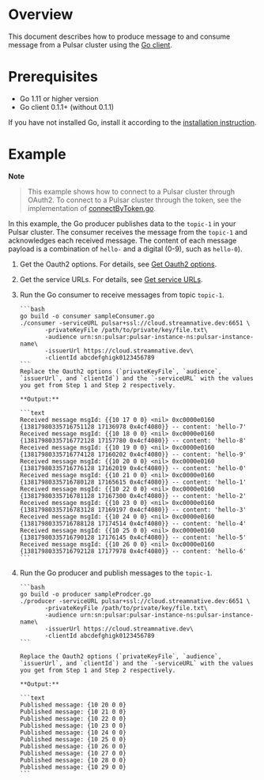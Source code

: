 # Overview

This document describes how to produce message to and consume message from a Pulsar cluster using the [Go client](https://github.com/apache/pulsar-client-go).

# Prerequisites

- Go 1.11 or higher version
- Go client 0.1.1+ (without 0.1.1)

If you have not installed Go, install it according to the [installation instruction](http://golang.org/doc/install).

# Example

**Note**

> This example shows how to connect to a Pulsar cluster through OAuth2. To connect to a Pulsar cluster through the token, see the implementation of [connectByToken.go](https://github.com/streamnative/pulsar-examples/blob/master/cloud/go/connectByToken.go).

In this example, the Go producer publishes data to the `topic-1` in your Pulsar cluster. The consumer receives the message from the `topic-1` and acknowledges each received message.
The content of each message payload is a combination of `hello-` and a digital (0-9), such as `hello-0`).

1. Get the Oauth2 options. For details, see [Get Oauth2 options](https://github.com/streamnative/pulsar-examples/tree/master/cloud#get-oauth2-options).

2. Get the service URLs. For details, see [Get service URLs](https://github.com/streamnative/pulsar-examples/tree/master/cloud#get-service-urls).

3. Run the Go consumer to receive messages from topic `topic-1`.

       ```bash
       go build -o consumer sampleConsumer.go
       ./consumer -serviceURL pulsar+ssl://cloud.streamnative.dev:6651 \
              -privateKeyFile /path/to/private/key/file.txt\
              -audience urn:sn:pulsar:pulsar-instance-ns:pulsar-instance-name\
              -issuerUrl https://cloud.streamnative.dev\
              -clientId abcdefghigk0123456789
       ```
       Replace the Oauth2 options (`privateKeyFile`, `audience`, `issuerUrl`, and `clientId`) and the `-serviceURL` with the values you get from Step 1 and Step 2 respectively.

       **Output:**

       ```text
       Received message msgId: {{10 17 0 0} <nil> 0xc0000e0160 {13817980335716751128 17136978 0x4cf4080}} -- content: 'hello-7'
       Received message msgId: {{10 18 0 0} <nil> 0xc0000e0160 {13817980335716772128 17157780 0x4cf4080}} -- content: 'hello-8'
       Received message msgId: {{10 19 0 0} <nil> 0xc0000e0160 {13817980335716774128 17160202 0x4cf4080}} -- content: 'hello-9'
       Received message msgId: {{10 20 0 0} <nil> 0xc0000e0160 {13817980335716776128 17162019 0x4cf4080}} -- content: 'hello-0'
       Received message msgId: {{10 21 0 0} <nil> 0xc0000e0160 {13817980335716780128 17165615 0x4cf4080}} -- content: 'hello-1'
       Received message msgId: {{10 22 0 0} <nil> 0xc0000e0160 {13817980335716781128 17167300 0x4cf4080}} -- content: 'hello-2'
       Received message msgId: {{10 23 0 0} <nil> 0xc0000e0160 {13817980335716783128 17169197 0x4cf4080}} -- content: 'hello-3'
       Received message msgId: {{10 24 0 0} <nil> 0xc0000e0160 {13817980335716788128 17174514 0x4cf4080}} -- content: 'hello-4'
       Received message msgId: {{10 25 0 0} <nil> 0xc0000e0160 {13817980335716790128 17176145 0x4cf4080}} -- content: 'hello-5'
       Received message msgId: {{10 26 0 0} <nil> 0xc0000e0160 {13817980335716792128 17177978 0x4cf4080}} -- content: 'hello-6'
       ```

4. Run the Go producer and publish messages to the `topic-1`.

       ```bash
       go build -o producer sampleProdcer.go
       ./producer -serviceURL pulsar+ssl://cloud.streamnative.dev:6651 \
              -privateKeyFile /path/to/private/key/file.txt\
              -audience urn:sn:pulsar:pulsar-instance-ns:pulsar-instance-name\
              -issuerUrl https://cloud.streamnative.dev\
              -clientId abcdefghigk0123456789
       ```

       Replace the Oauth2 options (`privateKeyFile`, `audience`, `issuerUrl`, and `clientId`) and the `-serviceURL` with the values you get from Step 1 and Step 2 respectively.

       **Output:**

       ```text
       Published message: {10 20 0 0} 
       Published message: {10 21 0 0} 
       Published message: {10 22 0 0} 
       Published message: {10 23 0 0} 
       Published message: {10 24 0 0} 
       Published message: {10 25 0 0} 
       Published message: {10 26 0 0} 
       Published message: {10 27 0 0} 
       Published message: {10 28 0 0} 
       Published message: {10 29 0 0}
       ```
